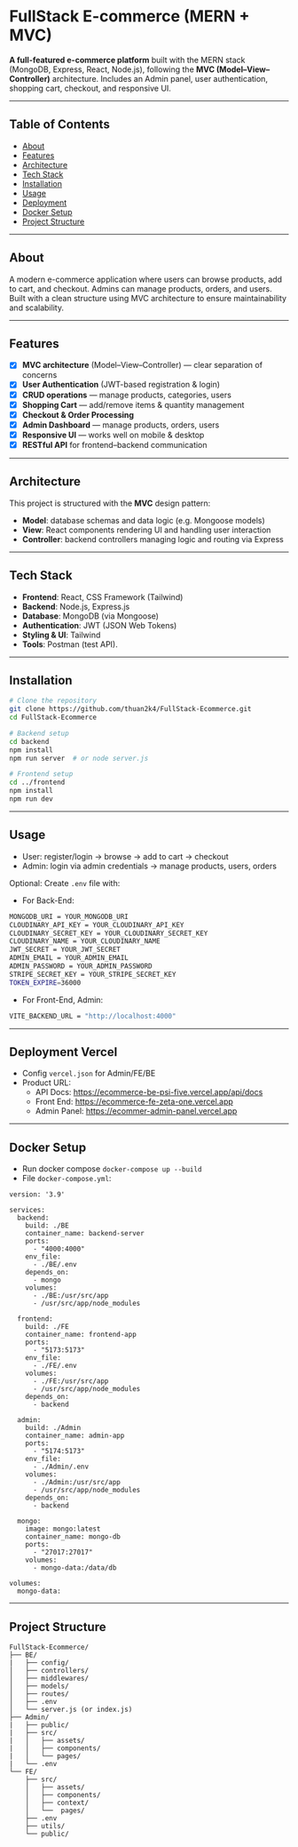 # FullStack E-commerce (MERN + MVC) 

**A full-featured e-commerce platform** built with the MERN stack (MongoDB, Express, React, Node.js), following the **MVC (Model–View–Controller)** architecture. Includes an Admin panel, user authentication, shopping cart, checkout, and responsive UI. 


--- 
## Table of Contents 
- [About](#about) 
- [Features](#features) 
- [Architecture](#architecture) 
- [Tech Stack](#tech-stack) 
- [Installation](#installation) 
- [Usage](#usage) 
- [Deployment](#deployment-vercel)
- [Docker Setup](#docker-setup)
- [Project Structure](#project-structure) 


--- 

## About 
A modern e-commerce application where users can browse products, add to cart, and checkout. Admins can manage products, orders, and users. Built with a clean structure using MVC architecture to ensure maintainability and scalability. 

--- 
## Features 
- [x] **MVC architecture** (Model–View–Controller) — clear separation of concerns 
- [x] **User Authentication** (JWT-based registration & login) 
- [x] **CRUD operations** — manage products, categories, users 
- [x] **Shopping Cart** — add/remove items & quantity management
- [x] **Checkout & Order Processing** 
- [x] **Admin Dashboard** — manage products, orders, users 
- [x] **Responsive UI** — works well on mobile & desktop 
- [x] **RESTful API** for frontend–backend communication 
--- 
## Architecture 
This project is structured with the **MVC** design pattern: 
- **Model**: database schemas and data logic (e.g. Mongoose models) 
- **View**: React components rendering UI and handling user interaction 
- **Controller**: backend controllers managing logic and routing via Express 
--- 
## Tech Stack 
- **Frontend**: React, CSS Framework (Tailwind) 
- **Backend**: Node.js, Express.js 
- **Database**: MongoDB (via Mongoose) 
- **Authentication**: JWT (JSON Web Tokens) 
- **Styling & UI**: Tailwind 
- **Tools**: Postman (test API). 
--- 
## Installation
```bash
# Clone the repository
git clone https://github.com/thuan2k4/FullStack-Ecommerce.git
cd FullStack-Ecommerce

# Backend setup
cd backend
npm install
npm run server  # or node server.js

# Frontend setup
cd ../frontend
npm install
npm run dev
```

---
## Usage
- User: register/login → browse → add to cart → checkout
- Admin: login via admin credentials → manage products, users, orders

Optional: Create `.env` file with:
-  For Back-End:

```bash
MONGODB_URI = YOUR_MONGODB_URI
CLOUDINARY_API_KEY = YOUR_CLOUDINARY_API_KEY
CLOUDINARY_SECRET_KEY = YOUR_CLOUDINARY_SECRET_KEY
CLOUDINARY_NAME = YOUR_CLOUDINARY_NAME
JWT_SECRET = YOUR_JWT_SECRET
ADMIN_EMAIL = YOUR_ADMIN_EMAIL
ADMIN_PASSWORD = YOUR_ADMIN_PASSWORD
STRIPE_SECRET_KEY = YOUR_STRIPE_SECRET_KEY
TOKEN_EXPIRE=36000
```

- For Front-End, Admin:
```bash
VITE_BACKEND_URL = "http://localhost:4000"
```
---
## Deployment Vercel
- Config `vercel.json` for Admin/FE/BE
- Product URL:
    + API Docs: https://ecommerce-be-psi-five.vercel.app/api/docs
    + Front End: https://ecommerce-fe-zeta-one.vercel.app
    + Admin Panel: https://ecommer-admin-panel.vercel.app
---
## Docker Setup
- Run docker compose `docker-compose up --build`
- File `docker-compose.yml`:
```
version: '3.9'

services:
  backend:
    build: ./BE
    container_name: backend-server
    ports:
      - "4000:4000"
    env_file:
      - ./BE/.env
    depends_on:
      - mongo
    volumes:
      - ./BE:/usr/src/app
      - /usr/src/app/node_modules

  frontend:
    build: ./FE
    container_name: frontend-app
    ports:
      - "5173:5173"
    env_file:
      - ./FE/.env
    volumes:
      - ./FE:/usr/src/app
      - /usr/src/app/node_modules
    depends_on:
      - backend

  admin:
    build: ./Admin
    container_name: admin-app
    ports:
      - "5174:5173"
    env_file:
      - ./Admin/.env
    volumes:
      - ./Admin:/usr/src/app
      - /usr/src/app/node_modules
    depends_on:
      - backend

  mongo:
    image: mongo:latest
    container_name: mongo-db
    ports:
      - "27017:27017"
    volumes:
      - mongo-data:/data/db

volumes:
  mongo-data:

```
---
## Project Structure
```
FullStack-Ecommerce/
├── BE/
|   ├── config/
│   ├── controllers/
│   ├── middlewares/
│   ├── models/
│   ├── routes/
│   ├── .env
│   └── server.js (or index.js)
├── Admin/
|   ├── public/
|   ├── src/
|   │   ├── assets/
|   │   ├── components/
|   │   └── pages/
|   └── .env
└── FE/
    ├── src/
    │   ├── assets/
    │   ├── components/
    │   ├── context/
    │   └──  pages/
    ├── .env
    ├── utils/
    └── public/
```
